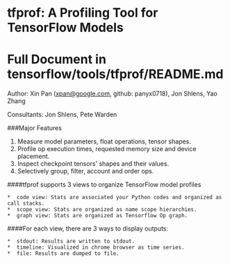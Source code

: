 # tfprof: A Profiling Tool for TensorFlow Models

# Full Document in tensorflow/tools/tfprof/README.md

Author: Xin Pan (xpan@google.com, github: panyx0718), Jon Shlens, Yao Zhang

Consultants: Jon Shlens, Pete Warden

###Major Features

1.  Measure model parameters, float operations, tensor shapes.
2.  Profile op execution times, requested memory size and device placement.
3.  Inspect checkpoint tensors' shapes and their values.
4.  Selectively group, filter, account and order ops.

####tfprof supports 3 views to organize TensorFlow model profiles

    *  code view: Stats are associated your Python codes and organized as call stacks.
    *  scope view: Stats are organized as name scope hierarchies.
    *  graph view: Stats are organized as Tensorflow Op graph.

####For each view, there are 3 ways to display outputs:

    *  stdout: Results are written to stdout.
    *  timeline: Visualized in chrome browser as time series.
    *  file: Results are dumped to file.
